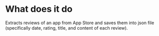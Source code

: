 # What does it do
Extracts reviews of an app from App Store and saves them into json file (specifically date, rating, title, and content of each review).
